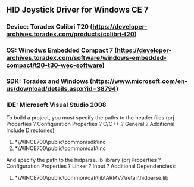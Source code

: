 ## HID Joystick Driver for Windows CE 7
### Device: Toradex Colibri T20 (https://developer-archives.toradex.com/products/colibri-t20)
### OS: Winodws Embedded Compact 7 (https://developer-archives.toradex.com/software/windows-embedded-compact/t20-t30-wec-software)
### SDK: Toradex and Windows (https://www.microsoft.com/en-us/download/details.aspx?id=38794)
### IDE: Microsoft Visual Studio 2008
To build a project, you must specify the paths to the header files (prj Properties ? Configuration Properties ? C/C++ ? General ? Additional Include Directories):
1. *\WINCE700\public\common\sdk\inc
2. *\WINCE700\public\common\oak\inc

And specify the path to the hidparse.lib library (prj Properties ? Configuration Properties ? Linker ? Input ? Additional Dependencies):
1. *\WINCE700\public\common\oak\lib\ARMV7\retail\hidparse.lib
